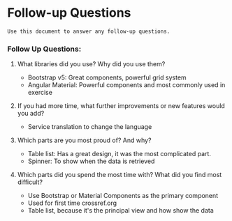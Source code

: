 
# Follow-up Questions

```
Use this document to answer any follow-up questions.
```

### Follow Up Questions:

1. What libraries did you use? Why did you use them?
	- Bootstrap v5: Great components, powerful grid system
	- Angular Material: Powerful components and most commonly used in exercise

2. If you had more time, what further improvements or new features would you add?
	- Service translation to change the language 

3. Which parts are you most proud of? And why?
	- Table list: Has a great design, it was the most complicated part.
	- Spinner:  To show when the data is retrieved

4. Which parts did you spend the most time with? What did you find most difficult?
	- Use Bootstrap or Material Components as the primary component
	- Used for first time crossref.org
	- Table list, because it's the principal view and how show  the data